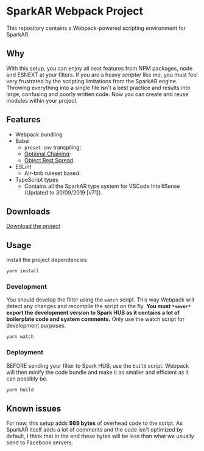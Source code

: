 # SparkAR Webpack Project

This repository contains a Webpack-powered scripting environment for SparkAR.

## Why

With this setup, you can enjoy all neat features from NPM packages, node and ESNEXT at your filters.
If you are a heavy _scripter_ like me, you must feel very frustrated by the scripting limitations from the SparkAR engine.
Throwing everything into a single file isn't a best practice and results into large, confusing and poorly written code.
Now you can create and reuse modules within your project.

## Features

* Webpack bundling
* Babel
  * `preset-env` transpiling;
  * [Optional Chaining](https://dev.to/nimmo/optional-chaining-what-is-it-and-how-can-you-add-it-to-your-javascript-application-right-now-37ie);
  * [Object Rest Spread](https://v8.dev/features/object-rest-spread).
* ESLint
  * Air-bnb ruleset based.
* TypeScript types
  * Contains all the SparkAR type system for VSCode IntelliSense (Updated to 30/09/2019 [v71]).

## Downloads

[Download the project](https://github.com/vinerz/spark-webpack-project/archive/master.zip)

## Usage

Install the project dependencies

```bash
yarn install
```

### Development

You should develop the filter using the `watch` script. This way Webpack will detect any changes and recompile the script on the fly.
**You must _`*never*`_ export the development version to Spark HUB as it contains a lot of boilerplate code and system comments.**
Only use the watch script for development purposes.

```bash
yarn watch
```

### Deployment

BEFORE sending your filter to Spark HUB, use the `build` script.
Webpack will then minify the code bundle and make it as smaller and efficient as it can possibly be.

```bash
yarn build
```

## Known issues

For now, this setup adds **989 bytes** of overhead code to the script.
As SparkAR itself adds a lot of comments and the code isn't optimized by default, I think that in the end these bytes will be less than what we usually send to Facebook servers.
